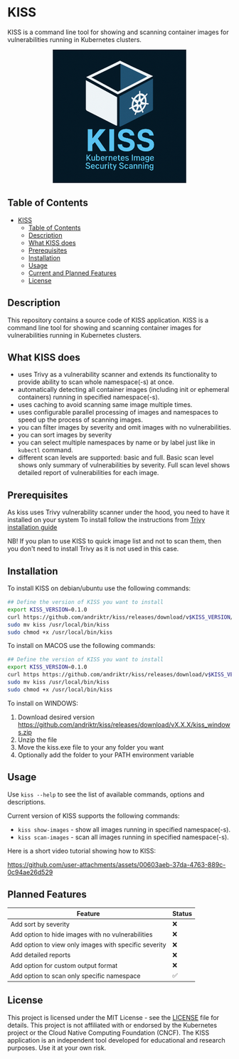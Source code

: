 # KISS

KISS is a command line tool for showing and scanning container images for vulnerabilities running in Kubernetes clusters.

<p align="center"><img src="images/kiss-logo.png" alt="KISS Logo" width="300"/></p>

## Table of Contents

- [KISS](#kiss)
  - [Table of Contents](#table-of-contents)
  - [Description](#description)
  - [What KISS does](#what-kiss-does)
  - [Prerequisites](#prerequisites)
  - [Installation](#installation)
  - [Usage](#usage)
  - [Current and Planned Features](#current-and-planned-features)
  - [License](#license)

## Description

This repository contains a source code of KISS application.
KISS is a command line tool for showing and scanning container images for vulnerabilities running in Kubernetes clusters.

## What KISS does

- uses Trivy as a vulnerability scanner and extends its functionality to provide ability to scan whole namespace(-s) at once. 
- automatically detecting all container images (including init or ephemeral containers) running in specified namespace(-s).
- uses caching to avoid scanning same image multiple times.
- uses configurable parallel processing of images and namespaces to speed up the process of scanning images.
- you can filter images by severity and omit images with no vulnerabilities.
- you can sort images by severity
- you can select multiple namespaces by name or by label just like in `kubectl` command.
- different scan levels are supported: basic and full. Basic scan level shows only summary of vulnerabilities by severity. Full scan level shows detailed report of vulnerabilities for each image.

## Prerequisites

As kiss uses Trivy vulnerability scanner under the hood, you need to have it installed on your system
To install follow the instructions from [Trivy installation guide](https://trivy.dev/latest/getting-started/installation/)

NB! If you plan to use KISS to quick image list and not to scan them, then you don't need to install Trivy as it is not used in this case.

## Installation

To install KISS on debian/ubuntu use the following commands:

```bash
## Define the version of KISS you want to install
export KISS_VERSION=0.1.0
curl https://github.com/andriktr/kiss/releases/download/v$KISS_VERSION/kiss_Linux.tar.gz | tar -xz
sudo mv kiss /usr/local/bin/kiss
sudo chmod +x /usr/local/bin/kiss
```

To install on  MACOS use the following commands:

```bash
## Define the version of KISS you want to install
export KISS_VERSION=0.1.0
curl https https://github.com/andriktr/kiss/releases/download/v$KISS_VERSION/kiss_macOS.tar.gz | tar -xz
sudo mv kiss /usr/local/bin/kiss
sudo chmod +x /usr/local/bin/kiss
```

To install on WINDOWS:

1. Download desired version https://github.com/andriktr/kiss/releases/download/vX.X.X/kiss_windows.zip
2. Unzip the file
3. Move the kiss.exe file to your any folder you want
4. Optionally add the folder to your PATH environment variable

## Usage

Use `kiss --help` to see the list of available commands, options and descriptions.

Current version of KISS supports the following commands:

- `kiss show-images` - show all images running in specified namespace(-s).
- `kiss scan-images` - scan all images running in specified namespace(-s).

Here is a short video tutorial showing how to KISS:


https://github.com/user-attachments/assets/00603aeb-37da-4763-889c-0c94ae26d529


## Planned Features

Feature | Status
--- | ---
Add sort by severity | :x:
Add option to hide images with no vulnerabilities | :x:
Add option to view only images with specific severity | :x:
Add detailed reports | :x:
Add option for custom output format | :x:
Add option to scan only specific namespace | :white_check_mark:

## License

This project is licensed under the MIT License - see the [LICENSE](LICENSE) file for details.
This project is not affiliated with or endorsed by the Kubernetes project or the Cloud Native Computing Foundation (CNCF).
The KISS application is an independent tool developed for educational and research purposes. Use it at your own risk.
